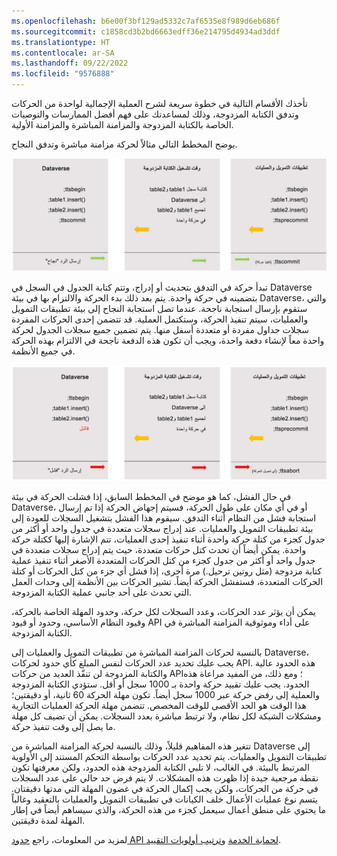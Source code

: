 ```yaml
---
ms.openlocfilehash: b6e00f3bf129ad5332c7af6535e8f989d6eb686f
ms.sourcegitcommit: c1858cd3b2bd6663edff36e214795d4934ad3ddf
ms.translationtype: HT
ms.contentlocale: ar-SA
ms.lasthandoff: 09/22/2022
ms.locfileid: "9576888"
---
```

تأخذك الأقسام التالية في خطوة سريعة لشرح العملية الإجمالية لواحدة من الحركات وتدفق الكتابة المزدوجة، وذلك لمساعدتك على فهم أفضل الممارسات والتوصيات الخاصة بالكتابة المزدوجة والمزامنة المباشرة والمزامنة الأولية. 

يوضح المخطط التالي مثالاً لحركة مزامنة مباشرة وتدفق النجاح. 
 
[![مخطط يوضح حركة المزامنة المباشرة وتدفق النجاح.](../media/success-flow.jpg)](../media/success-flow.jpg#lightbox)

تبدأ حركة في التدفق بتحديث أو إدراج، وتتم كتابة الجدول في السجل في Dataverse بتضمينه في حركة واحدة. يتم بعد ذلك بدء الحركة والالتزام بها في بيئة Dataverse، والتي ستقوم بإرسال استجابة ناجحة. عندما تصل استجابة النجاح إلى بيئة تطبيقات التمويل والعمليات، سيتم تنفيذ الحركة، وستكتمل العملية. قد تتضمن إحدى الحركات المفردة سجلات جداول مفردة أو متعددة أسفل منها. يتم تضمين جميع سجلات الجدول لحركة واحدة معاً لإنشاء دفعة واحدة، ويجب أن تكون هذه الدفعة ناجحة في الالتزام بهذه الحركة في جميع الأنظمة. 
 
[![مخطط يوضح فشل الحركة في بيئة dataverse.](../media/failure.jpg)](../media/failure.jpg#lightbox)

في حال الفشل، كما هو موضح في المخطط السابق، إذا فشلت الحركة في بيئة Dataverse، أو في أي مكان على طول الحركة، فسيتم إجهاض الحركة إذا تم إرسال استجابة فشل من النظام أثناء التدفق. سيقوم هذا الفشل بتشغيل السجلات للعودة إلى بيئة تطبيقات التمويل والعمليات. عند إدراج سجلات متعددة في جدول واحد أو أكثر من جدول كجزء من كتلة حركة واحدة أثناء تنفيذ إحدى العمليات، تتم الإشارة إليها ككتلة حركة واحدة. يمكن أيضاً أن تحدث كتل حركات متعددة، حيث يتم إدراج سجلات متعددة في جدول واحد أو أكثر من جدول كجزء من كتل الحركات المتعددة الأصغر أثناء تنفيذ عملية كتابة مزدوجة (مثل روتين ترحيل.) مرة أخرى، إذا فشل أي جزء من كتل الحركات أو كتلة الحركات المتعددة، فستفشل الحركة أيضاً. تشير الحركات بين الأنظمة إلى وحدات العمل التي تحدث على أحد جانبي عملية الكتابة المزدوجة. 

يمكن أن يؤثر عدد الحركات، وعدد السجلات لكل حركة، وحدود المهلة الخاصة بالحركة، وقيود النظام الأساسي، وحدود أو قيود API على أداء وموثوقية المزامنة المباشرة في الكتابة المزدوجة. 

بالنسبة لحركات المزامنة المباشرة من تطبيقات التمويل والعمليات إلى Dataverse، يجب عليك تحديد عدد الحركات لنفس المبلغ كأي حدود لحركات API. هذه الحدود عالية والكتابة المزدوجة لن تنفّذ العديد من حركات API؛ ومع ذلك، من المفيد مراعاة هذه الحدود. يجب عليك تقييد حركة واحدة بـ 1000 سجل أو أقل. ستؤدي الكتابة المزدوجة والعملية إلى رفض حركة عبر 1000 سجل أيضاً. تكون مهلة الحركة 60 ثانية، أو دقيقتين؛ هذا الوقت هو الحد الأقصى للوقت المخصص. تتضمن مهلة الحركة العمليات التجارية ومشكلات الشبكة لكل نظام، ولا ترتبط مباشرة بعدد السجلات. يمكن أن تضيف كل مهلة ما يصل إلى وقت تنفيذ حركة. 

تتغير هذه المفاهيم قليلاً، وذلك بالنسبة لحركة المزامنة المباشرة من Dataverse إلى تطبيقات التمويل والعمليات. يتم تحديد عدد الحركات بواسطة التحكم المستند إلى الأولوية المرتبط بالبيئة. في الغالب، لا تلبي الكتابة المزدوجة هذه الحدود، ولكن معرفتها تكون نقطة مرجعية جيدة إذا ظهرت هذه المشكلات. لا يتم فرض حد حالي على عدد السجلات في حركة من الحركات، ولكن يجب إكمال الحركة في غضون المهلة التي مدتها دقيقتان. يتسم نوع عمليات الأعمال خلف الكيانات في تطبيقات التمويل والعمليات بالتعقيد وغالباً ما يحتوي على منطق أعمال سيعمل كجزء من هذه الحركة، والذي سيساهم أيضاً في إطار المهلة لمدة دقيقتين. 

لمزيد من المعلومات، راجع [حدود API لحماية الخدمة](/power-apps/developer/data-platform/api-limits/?azure-portal=true) و[‏‫ترتيب أولويات التقييد‬](/dynamics365/fin-ops-core/dev-itpro/data-entities/priority-based-throttling/?azure-portal=true). 

